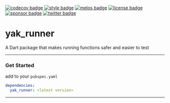 [![codecov badge][]][codecov]
[![style badge][]][style]
[![melos badge][]][melos]
[![license badge][]][license]
[![sponsor badge][]][sponsor]
[![twitter badge][]][twitter]

# yak_runner

A Dart package that makes running functions safer and easier to test

---

### Get Started

add to your `pubspec.yaml`

```yaml
dependencies: 
  yak_runner: <latest version>
```

---

[codecov]: https://codecov.io/gh/iapicca/yak_packages
[codecov badge]: https://codecov.io/gh/iapicca/yak_packages/branch/master/graph/badge.svg?token=KVHDWICFU0
[style]: https://codecov.io/gh/iapicca/yak_packages/branch/master/graph/badge.svg?token=KVHDWICFU0
[style badge]: https://img.shields.io/badge/style-effective_dart-40c4ff.svg
[melos badge]: https://img.shields.io/badge/maintained%20with-melos-f700ff.svg
[melos]: https://github.com/invertase/melos
[license]: https://opensource.org/licenses/MIT
[license badge]: https://img.shields.io/badge/license-MIT-blue.svg
[sponsor]: https://www.buymeacoffee.com/yakforward
[sponsor badge]: https://img.shields.io/badge/sponsor-buy%20me%20a%20coffee-orange
[twitter]: https://twitter.com/intent/follow?screen_name=yakforward
[twitter badge]: https://img.shields.io/twitter/follow/yakforward?label=twitter&style=social